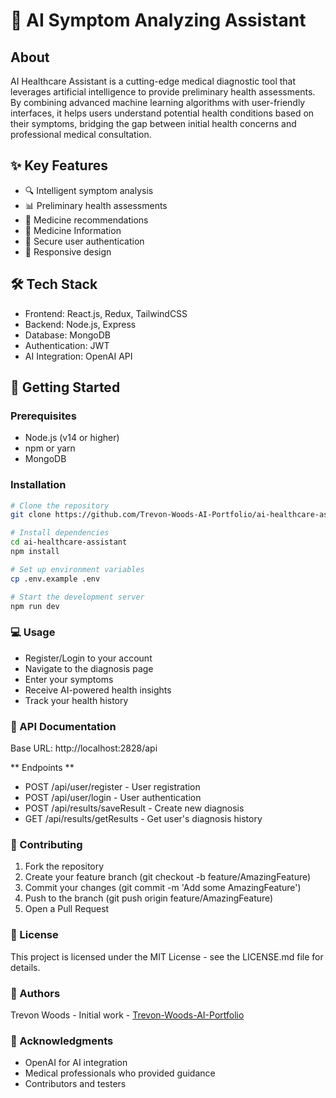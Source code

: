 # 🤖 AI Symptom Analyzing Assistant


## About
AI Healthcare Assistant is a cutting-edge medical diagnostic tool that leverages artificial intelligence to provide preliminary health assessments. By combining advanced machine learning algorithms with user-friendly interfaces, it helps users understand potential health conditions based on their symptoms, bridging the gap between initial health concerns and professional medical consultation.

## ✨ Key Features
- 🔍 Intelligent symptom analysis
- 📊 Preliminary health assessments
- 💊 Medicine recommendations
- 💊 Medicine Information
- 🔐 Secure user authentication
- 📱 Responsive design

## 🛠 Tech Stack
- Frontend: React.js, Redux, TailwindCSS
- Backend: Node.js, Express
- Database: MongoDB
- Authentication: JWT
- AI Integration: OpenAI API

## 🚀 Getting Started

### Prerequisites
- Node.js (v14 or higher)
- npm or yarn
- MongoDB

### Installation
```bash
# Clone the repository
git clone https://github.com/Trevon-Woods-AI-Portfolio/ai-healthcare-assistant.git

# Install dependencies
cd ai-healthcare-assistant
npm install

# Set up environment variables
cp .env.example .env

# Start the development server
npm run dev
```

### 💻 Usage

- Register/Login to your account 
- Navigate to the diagnosis page
- Enter your symptoms
- Receive AI-powered health insights
- Track your health history

### 📝 API Documentation
Base URL: http://localhost:2828/api

** Endpoints **
- POST /api/user/register - User registration
- POST /api/user/login - User authentication
- POST /api/results/saveResult - Create new diagnosis
- GET /api/results/getResults - Get user's diagnosis history

### 🤝 Contributing
1. Fork the repository
2. Create your feature branch (git checkout -b feature/AmazingFeature)
3. Commit your changes (git commit -m 'Add some AmazingFeature')
4. Push to the branch (git push origin feature/AmazingFeature)
5. Open a Pull Request

### 📄 License
This project is licensed under the MIT License - see the LICENSE.md file for details.

### 👥 Authors
Trevon Woods - Initial work - [Trevon-Woods-AI-Portfolio](https://github.com/Trevon-Woods-AI-Portfolio)

### 🙏 Acknowledgments
- OpenAI for AI integration
- Medical professionals who provided guidance
- Contributors and testers
